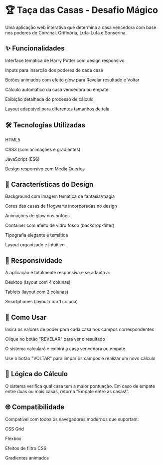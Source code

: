 # 🏆 Taça das Casas - Desafio Mágico

Uma aplicação web interativa que determina a casa vencedora com base nos poderes de Corvinal, Grifinória, Lufa-Lufa e Sonserina.

## ✨ Funcionalidades

Interface temática de Harry Potter com design responsivo

Inputs para inserção dos poderes de cada casa

Botões animados com efeito glow para Revelar resultado e Voltar

Cálculo automático da casa vencedora ou empate

Exibição detalhada do processo de cálculo

Layout adaptável para diferentes tamanhos de tela

## 🛠️ Tecnologias Utilizadas

HTML5

CSS3 (com animações e gradientes)

JavaScript (ES6)

Design responsivo com Media Queries

## 🎨 Características do Design

Background com imagem temática de fantasia/magia

Cores das casas de Hogwarts incorporadas no design

Animações de glow nos botões

Container com efeito de vidro fosco (backdrop-filter)

Tipografia elegante e temática

Layout organizado e intuitivo

## 📱 Responsividade

A aplicação é totalmente responsiva e se adapta a:

Desktop (layout com 4 colunas)

Tablets (layout com 2 colunas)

Smartphones (layout com 1 coluna)

## 🚀 Como Usar

Insira os valores de poder para cada casa nos campos correspondentes

Clique no botão "REVELAR" para ver o resultado

O sistema calculará e exibirá a casa vencedora ou empate

Use o botão "VOLTAR" para limpar os campos e realizar um novo cálculo

## 📝 Lógica do Cálculo

O sistema verifica qual casa tem a maior pontuação. Em caso de empate entre duas ou mais casas, retorna "Empate entre as casas!".

## 🌐 Compatibilidade
Compatível com todos os navegadores modernos que suportam:

CSS Grid

Flexbox

Efeitos de filtro CSS

Gradientes animados
